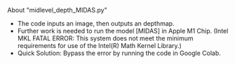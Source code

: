 About "midlevel_depth_MIDAS.py"
 - The code inputs an image, then outputs an depthmap.
 - Further work is needed to run the model [MIDAS] in Apple M1 Chip.
    (Intel MKL FATAL ERROR: This system does not meet the minimum requirements
    for use of the Intel(R) Math Kernel Library.)
 - Quick Solution: Bypass the error by running the code in Google Colab.

